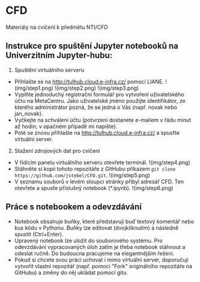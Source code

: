 # CFD
Materiály na cvičení k předmětu NTI/CFD

## Instrukce pro spuštění Jupyter notebooků na Univerzitním Jupyter-hubu:
1. Spuštění virtuálního serveru
  * Přihlašte se na http://tulhub.cloud.e-infra.cz/ pomocí LIANE.
    !(img/step1.png) !(img/step2.png) !(img/step3.png)
  * Vyplňte jednoduchý registrační formulář pro vytvoření uživatelského účtu na MetaCentru. Jako uživatelské jméno použijte identifikátor, ze kterého administrátor pozná, že se jedná o Vás (např. novak nebo jan_novak).
  * Vyčkejte na schválení účtu (potvrzení dostanete e-mailem v řádu minut až hodin; v opačném případě mi napište).
  * Poté se znovu přihlašte na http://tulhub.cloud.e-infra.cz/ a spusťte virtuální server.
2. Stažení zdrojových dat pro cvičení
  * V řídícím panelu virtuálního serveru otevřete terminál.
    !(img/step4.png)
  * Stáhněte si kopii tohoto repozitáře z GitHubu příkazem ``git clone https://github.com/jstebel/CFD.git``.
    !(img/step5.png)
  * V seznamu souborů v levém sloupci stránky přibyl adresář CFD. Ten otevřete a spusťe příslušný notebook (*.ipynb).
    !(img/step6.png)

## Práce s notebookem a odevzdávání
* Notebook obsahuje buňky, které představují buď textový komentář nebo kus kódu v Pythonu. Buňky lze editovat (dvojkliknutím) a následně spustit (Ctrl+Enter).
* Upravený notebook lze uložit do souborového systému. Pro odevzdávání vypracovaných úloh zatím je třeba notebook stáhnout a odeslat ručně. Do budoucna pracujeme na elegantnějším řešení.
* Pokud si chcete svou práci uchovat i mimo virtuální server, doporučuji vytvořit vlastní repozitář (např. pomocí "Fork" originálního repozitáře na GitHubu) a změny do něj ukládat pomocí gitu.
